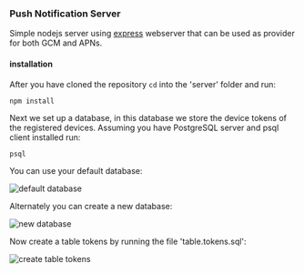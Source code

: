 ### Push Notification Server

Simple nodejs server using [express](http://expressjs.com/) webserver that can be used as provider for both GCM and APNs.



#### installation


After you have cloned the repository ```cd``` into the 'server' folder and run:

```npm install```

Next we set up a database, in this database we store the device tokens of the registered devices. Assuming you have PostgreSQL server and psql client installed run:

```psql ```

You can use your default database:

![default database](./readme-images/psql-1.jpg "default database")


Alternately you can create a new database:

![new database](./readme-images/psql-2.jpg "new database")

Now create a table tokens by running the file 'table.tokens.sql':

![create table tokens](./readme-images/psql-3.jpg "create table tokens")

